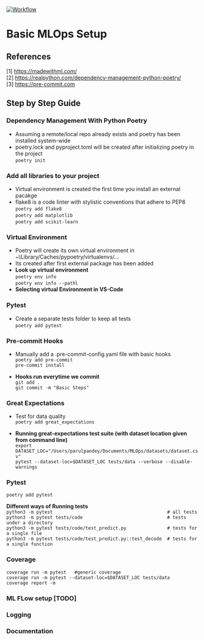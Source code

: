 [![Workflow](https://github.com/pparul/MLOps/actions/workflows/workloads.yaml/badge.svg)](https://github.com/pparul/MLOps/actions/workflows/workloads.yaml)

# Basic MLOps Setup

## References
[1] https://madewithml.com/ \
[2] https://realpython.com/dependency-management-python-poetry/ \
[3] https://pre-commit.com


## Step by Step Guide

### Dependency Management With Python Poetry
- Assuming a remote/local repo already exists and poetry has been installed system-wide
- poetry.lock and pyproject.toml will be created after initializing poetry in the project\
    `poetry init`

### Add all libraries to your project
- Virtual environment is created the first time you install an external pacakge
- flake8  is a code linter with stylistic conventions that adhere to PEP8
    `poetry add flake8`\
    `poetry add matplotlib`\
    `poetry add scikit-learn`

### Virtual Environment
- Poetry will create its own virtual environment in ~\Library/Caches/pypoetry/virtualenvs/<nameoffolder>...
- Its created after first external package has been added
- **Look up virtual environment**\
    `poetry env info`\
    `poetry env info --path`\
- **Selecting virtual Environment in VS-Code**


### Pytest
- Create a separate tests folder to keep all tests\
    `poetry add pytest`


### Pre-commit Hooks
- Manually add a .pre-commit-config.yaml file with basic hooks\
    `poetry add pre-commit` \
    `pre-commit install`

- **Hooks run everytime we commit**\
    `git add .` \
    `git commit -m "Basic Steps"`

### Great Expectations
- Test for data quality\
    `poetry add great_expectations`

- **Running great-expectations test suite (with dataset location given from command line)**\
`export DATASET_LOC="/Users/parulpandey/Documents/MLOps/datasets/dataset.csv"`\
`pytest --dataset-loc=$DATASET_LOC tests/data --verbose --disable-warnings`

### Pytest
`poetry add pytest`

**Different ways of Running tests**\
`python3 -m pytest                                          # all tests` \
`python3 -m pytest tests/code                               # tests under a directory` \
`python3 -m pytest tests/code/test_predict.py               # tests for a single file` \
`python3 -m pytest tests/code/test_predict.py::test_decode  # tests for a single function`

### Coverage
`coverage run -m pytest   #generic coverage`      \
`coverage run -m pytest --dataset-loc=$DATASET_LOC tests/data`\
`coverage report -m`


### ML FLow setup [TODO]


### Logging

### Documentation
